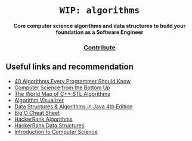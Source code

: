 <div align="center">
  <h1><code>WIP: algorithms</code></h1>

  <strong>Core computer science algorithms and data structures to build your foundation as a Software Engineer</strong>

<h3>
    <a href="https://github.com/unobatbayar/algorithms/pull/new/master">Contribute</a>
  </h3>
</div>

 ## Useful links and recommendation
 - [40 Algorithms Every Programmer Should Know](https://www.packtpub.com/product/40-algorithms-every-programmer-should-know/9781789801217)
 - [Computer Science from the Bottom Up](https://www.bottomupcs.com/)
 - [The World Map of C++ STL Algorithms](https://www.fluentcpp.com/getthemap/)
 - [Algorithm Visualizer](https://algorithm-visualizer.org/)
 - [Data Structures &  Algorithms in Java 4th Edition](https://www.amazon.com/Data-Structures-Algorithms-Java-4th/dp/B003ZPBDBM)
 - [Big O Cheat Sheet](https://www.bigocheatsheet.com/)
 - [HackerRank Algorithms](https://www.hackerrank.com/domains/algorithms)
 - [HackerRank Data Structures](https://www.hackerrank.com/domains/data-structures)
 - [Introduction to Computer Science](https://introcs.cs.princeton.edu/java/cs//)
